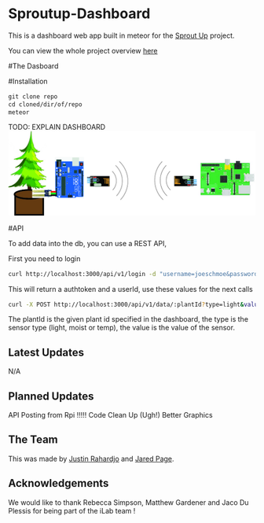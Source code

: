 # Sproutup-Dashboard
This is a dashboard web app built in meteor for the [Sprout Up](https://github.com/JaredPage/SproutUp-Comms) project.

You can view the whole project overview [here](http://sproutup.info/)

#The Dasboard

#Installation

````
git clone repo
cd cloned/dir/of/repo
meteor
````

TODO: EXPLAIN DASHBOARD
![alt tag](https://raw.githubusercontent.com/JaredPage/SproutUp-Comms/master/setup.jpg)

#API

To add data into the db, you can use a REST API,

First you need to login

````bash
curl http://localhost:3000/api/v1/login -d "username=joeschmoe&password=password"
````

This will return a authtoken and a userId, use these values for the next calls

````bash
curl -X POST http://localhost:3000/api/v1/data/:plantId?type=light&value=45 -H "X-Auth-Token: authtoken"  -H "X-User-Id: userId"
````

The plantId is the given plant id specified in the dashboard, the type is the sensor type (light, moist or temp), the value is the value of the sensor.

## Latest Updates
N/A

## Planned Updates
API Posting from Rpi !!!!!
Code Clean Up (Ugh!)
Better Graphics

## The Team
This was made by [Justin Rahardjo](http://justinrahardjo.info/) and [Jared Page](http://jaredpage.net).

## Acknowledgements
We would like to thank Rebecca Simpson, Matthew Gardener and Jaco Du Plessis for being part of the iLab team !